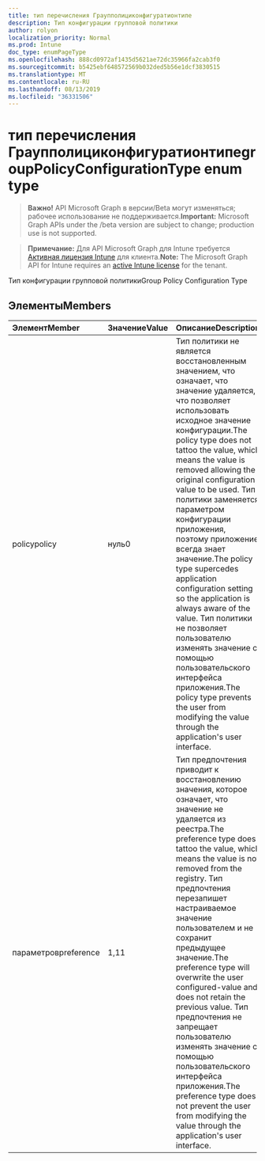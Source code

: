```yaml
---
title: тип перечисления Граупполициконфигуратионтипе
description: Тип конфигурации групповой политики
author: rolyon
localization_priority: Normal
ms.prod: Intune
doc_type: enumPageType
ms.openlocfilehash: 888cd0972af1435d5621ae72dc35966fa2cab3f0
ms.sourcegitcommit: b5425ebf648572569b032ded5b56e1dcf3830515
ms.translationtype: MT
ms.contentlocale: ru-RU
ms.lasthandoff: 08/13/2019
ms.locfileid: "36331506"
---
```

# <a name="grouppolicyconfigurationtype-enum-type"></a><span data-ttu-id="de450-103">тип перечисления Граупполициконфигуратионтипе</span><span class="sxs-lookup"><span data-stu-id="de450-103">groupPolicyConfigurationType enum type</span></span>

> <span data-ttu-id="de450-104">**Важно!** API Microsoft Graph в версии/Beta могут изменяться; рабочее использование не поддерживается.</span><span class="sxs-lookup"><span data-stu-id="de450-104">**Important:** Microsoft Graph APIs under the /beta version are subject to change; production use is not supported.</span></span>

> <span data-ttu-id="de450-105">**Примечание:** Для API Microsoft Graph для Intune требуется [Активная лицензия Intune](https://go.microsoft.com/fwlink/?linkid=839381) для клиента.</span><span class="sxs-lookup"><span data-stu-id="de450-105">**Note:** The Microsoft Graph API for Intune requires an [active Intune license](https://go.microsoft.com/fwlink/?linkid=839381) for the tenant.</span></span>

<span data-ttu-id="de450-106">Тип конфигурации групповой политики</span><span class="sxs-lookup"><span data-stu-id="de450-106">Group Policy Configuration Type</span></span>

## <a name="members"></a><span data-ttu-id="de450-107">Элементы</span><span class="sxs-lookup"><span data-stu-id="de450-107">Members</span></span>
|<span data-ttu-id="de450-108">Элемент</span><span class="sxs-lookup"><span data-stu-id="de450-108">Member</span></span>|<span data-ttu-id="de450-109">Значение</span><span class="sxs-lookup"><span data-stu-id="de450-109">Value</span></span>|<span data-ttu-id="de450-110">Описание</span><span class="sxs-lookup"><span data-stu-id="de450-110">Description</span></span>|
|:---|:---|:---|
|<span data-ttu-id="de450-111">policy</span><span class="sxs-lookup"><span data-stu-id="de450-111">policy</span></span>|<span data-ttu-id="de450-112">нуль</span><span class="sxs-lookup"><span data-stu-id="de450-112">0</span></span>|<span data-ttu-id="de450-113">Тип политики не является восстановленным значением, что означает, что значение удаляется, что позволяет использовать исходное значение конфигурации.</span><span class="sxs-lookup"><span data-stu-id="de450-113">The policy type does not tattoo the value, which means the value is removed allowing the original configuration value to be used.</span></span> <span data-ttu-id="de450-114">Тип политики заменяется параметром конфигурации приложения, поэтому приложение всегда знает значение.</span><span class="sxs-lookup"><span data-stu-id="de450-114">The policy type supercedes application configuration setting so the application is always aware of the value.</span></span> <span data-ttu-id="de450-115">Тип политики не позволяет пользователю изменять значение с помощью пользовательского интерфейса приложения.</span><span class="sxs-lookup"><span data-stu-id="de450-115">The policy type prevents the user from modifying the value through the application's user interface.</span></span>|
|<span data-ttu-id="de450-116">параметров</span><span class="sxs-lookup"><span data-stu-id="de450-116">preference</span></span>|<span data-ttu-id="de450-117">1,1</span><span class="sxs-lookup"><span data-stu-id="de450-117">1</span></span>|<span data-ttu-id="de450-118">Тип предпочтения приводит к восстановлению значения, которое означает, что значение не удаляется из реестра.</span><span class="sxs-lookup"><span data-stu-id="de450-118">The preference type does tattoo the value, which means the value is not removed from the registry.</span></span> <span data-ttu-id="de450-119">Тип предпочтения перезапишет настраиваемое значение пользователем и не сохранит предыдущее значение.</span><span class="sxs-lookup"><span data-stu-id="de450-119">The preference type will overwrite the user configured-value and does not retain the previous value.</span></span> <span data-ttu-id="de450-120">Тип предпочтения не запрещает пользователю изменять значение с помощью пользовательского интерфейса приложения.</span><span class="sxs-lookup"><span data-stu-id="de450-120">The preference type does not prevent the user from modifying the value through the application's user interface.</span></span>|




